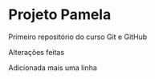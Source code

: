 # Projeto Pamela
Primeiro repositório do curso Git e GitHub

Alterações feitas

Adicionada mais uma linha
